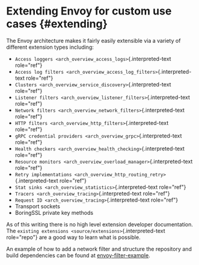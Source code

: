 Extending Envoy for custom use cases {#extending}
====================================

The Envoy architecture makes it fairly easily extensible via a variety
of different extension types including:

-   `Access loggers <arch_overview_access_logs>`{.interpreted-text
    role="ref"}
-   `Access log filters <arch_overview_access_log_filters>`{.interpreted-text
    role="ref"}
-   `Clusters <arch_overview_service_discovery>`{.interpreted-text
    role="ref"}
-   `Listener filters <arch_overview_listener_filters>`{.interpreted-text
    role="ref"}
-   `Network filters <arch_overview_network_filters>`{.interpreted-text
    role="ref"}
-   `HTTP filters <arch_overview_http_filters>`{.interpreted-text
    role="ref"}
-   `gRPC credential providers <arch_overview_grpc>`{.interpreted-text
    role="ref"}
-   `Health checkers <arch_overview_health_checking>`{.interpreted-text
    role="ref"}
-   `Resource monitors <arch_overview_overload_manager>`{.interpreted-text
    role="ref"}
-   `Retry implementations <arch_overview_http_routing_retry>`{.interpreted-text
    role="ref"}
-   `Stat sinks <arch_overview_statistics>`{.interpreted-text
    role="ref"}
-   `Tracers <arch_overview_tracing>`{.interpreted-text role="ref"}
-   `Request ID <arch_overview_tracing>`{.interpreted-text role="ref"}
-   Transport sockets
-   BoringSSL private key methods

As of this writing there is no high level extension developer
documentation. The
`existing extensions <source/extensions>`{.interpreted-text role="repo"}
are a good way to learn what is possible.

An example of how to add a network filter and structure the repository
and build dependencies can be found at
[envoy-filter-example](https://github.com/envoyproxy/envoy-filter-example).
